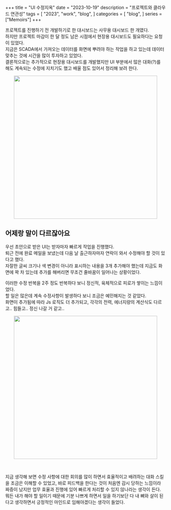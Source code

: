 +++
title = "UI 수정지옥"
date = "2023-10-19"
description = "프로젝트와 클라우드 연관성"
tags = [
    "2023",
    "work",
    "blog",
]
categories = [
    "blog",
]
series = ["Memoirs"]
+++

프로젝트를 진행하기 전 개발하기로 한 대시보드는 사무용 대시보드 한 개였다. <br>
하지만 프로젝트 마감이 한 달 정도 남은 시점에서 현장용 대시보드도 필요하다는 요청이 있었다.<br>
지금은 SCADA에서 가져오는 데이터를 화면에 뿌려야 하는 작업을 하고 있는데 데이터 맞추는 것에 시간을 많이 투자하고 있었다.<br>
결론적으로는 추가적으로 현장용 대시보드를 개발했지만 UI 부분에서 많은 대화(?)를 해도 계속되는 수정에 지치기도 했고 배울 점도 있어서 정리해 보려 한다.

<p align="center"><img src="https://github.com/kmseunh/css-design-tools/assets/105186724/65806413-e4b5-4934-8c17-6d8beb267be2" width="450"></p>

<!--more-->

## 어제랑 말이 다르잖아요

우선 초안으로 받은 UI는 받자마자 빠르게 작업을 진행했다.<br>
퇴근 전에 완료 메일을 보냈는데 다음 날 출근하자마자 연락이 와서 수정해야 할 것이 있다고 했다.<br>
자잘한 글씨 크기나 색 변경이 아니라 표시하는 내용을 3개 추가해야 했는데 지금도 화면에 꽉 차 있는데 추가를 해버리면 무조건 줄바꿈이 일어나는 상황이었다.
<br>

이러한 수정 반복을 2주 정도 반복하다 보니 정신적, 육체적으로 피로가 쌓이는 느낌이었다.<br>
할 일은 많은데 계속 수정사항이 발생하다 보니 조금은 예민해지는 것 같았다. <br>
화면이 추가됨에 따라 Js 로직도 더 추가되고, 각각의 전력, 에너지량의 계산식도 다르고.. 힘들고.. 정신 나갈 거 같고..

<p align="center"><img src="https://github.com/kmseunh/css-design-tools/assets/105186724/85196395-330d-4abc-af91-60dcdb1570ca" width="450"></p>
<br>

지금 생각해 보면 수정 사항에 대한 회의를 많이 하면서 효율적이고 배려하는 대화 스킬을 조금은 이해할 수 있었고, 바로 피드백을 한다는 것이 처음엔 감시 당하는 느낌이라 짜증이 났지만 업무 효율과 진행에 있어 빠르게 처리할 수 있지 않나라는 생각이 든다. <br>
뭐든 내가 해야 할 일이기 때문에 기분 나쁘게 하면서 일을 하기보단 다 내 뼈와 살이 된다고 생각하면서 긍정적인 마인드로 임해야겠다는 생각이 들었다.
